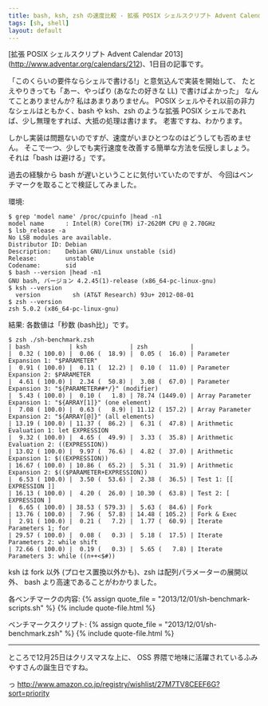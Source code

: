 ```yaml
---
title: bash, ksh, zsh の速度比較 - 拡張 POSIX シェルスクリプト Advent Calendar 2013
tags: [sh, shell]
layout: default
---
```


[拡張 POSIX シェルスクリプト Advent Calendar 2013]
(http://www.adventar.org/calendars/212)、1日目の記事です。

「このくらいの要件ならシェルで書ける!」と意気込んで実装を開始して、
たとえやりきっても「あー、やっぱり (あなたの好きな LL) で書けばよかった」
なんてことありませんか? 私はあまりありません。
POSIX シェルやそれ以前の非力なシェルはともかく、bash や ksh、zsh
のような拡張 POSIX シェルであれば、少し無理をすれば、大抵の処理は書けます。
老害ですね、わかります。

しかし実装は問題ないのですが、速度がいまひとつなのはどうしても否めません。
そこで一つ、少しでも実行速度を改善する簡単な方法を伝授しましょう。
それは「bash は避ける」です。

過去の経験から bash が遅いということに気付いていたのですが、
今回はベンチマークを取ることで検証してみました。

環境:

``` console
$ grep 'model name' /proc/cpuinfo |head -n1
model name      : Intel(R) Core(TM) i7-2620M CPU @ 2.70GHz
$ lsb_release -a
No LSB modules are available.
Distributor ID: Debian
Description:    Debian GNU/Linux unstable (sid)
Release:        unstable
Codename:       sid
$ bash --version |head -n1
GNU bash, バージョン 4.2.45(1)-release (x86_64-pc-linux-gnu)
$ ksh --version
  version         sh (AT&T Research) 93u+ 2012-08-01
$ zsh --version
zsh 5.0.2 (x86_64-pc-linux-gnu)
```

結果: 各数値は「秒数 (bash比)」です。

``` console
$ zsh ./sh-benchmark.zsh
| bash           | ksh            | zsh            |
|  0.32 ( 100.0) |  0.06 (  18.9) |  0.05 (  16.0) | Parameter Expansion 1: "$PARAMETER"
|  0.91 ( 100.0) |  0.11 (  12.2) |  0.10 (  11.0) | Parameter Expansion 2: $PARAMETER
|  4.61 ( 100.0) |  2.34 (  50.8) |  3.08 (  67.0) | Parameter Expansion 3: "${PARAMETER##*/}" (modifier)
|  5.43 ( 100.0) |  0.10 (   1.8) | 78.74 (1449.0) | Array Parameter Expansion 1: "${ARRAY[1]}" (one element)
|  7.08 ( 100.0) |  0.63 (   8.9) | 11.12 ( 157.2) | Array Parameter Expansion 2: "${ARRAY[@]}" (all elements)
| 13.19 ( 100.0) | 11.37 (  86.2) |  6.31 (  47.8) | Arithmetic Evaluation 1: let EXPRESSION
|  9.32 ( 100.0) |  4.65 (  49.9) |  3.33 (  35.8) | Arithmetic Evaluation 2: ((EXPRESSION))
| 13.02 ( 100.0) |  9.97 (  76.6) |  4.82 (  37.0) | Arithmetic Expansion 1: $((EXPRESSION))
| 16.67 ( 100.0) | 10.86 (  65.2) |  5.31 (  31.9) | Arithmetic Expansion 2: $(($PARAMETER+EXPRESSION))
|  6.53 ( 100.0) |  3.50 (  53.6) |  2.38 (  36.5) | Test 1: [[ EXPRESSION ]]
| 16.13 ( 100.0) |  4.20 (  26.0) | 10.30 (  63.8) | Test 2: [ EXPRESSION ]
|  6.65 ( 100.0) | 38.53 ( 579.3) |  5.63 (  84.6) | Fork
| 13.76 ( 100.0) |  7.96 (  57.8) | 14.48 ( 105.2) | Fork & Exec
|  2.91 ( 100.0) |  0.21 (   7.2) |  1.77 (  60.9) | Iterate Parameters 1; for
| 29.57 ( 100.0) |  0.08 (   0.3) |  5.18 (  17.5) | Iterate Parameters 2: while shift
| 72.66 ( 100.0) |  0.19 (   0.3) |  5.65 (   7.8) | Iterate Parameters 3: while ((n++<$#))
```

ksh は fork 以外 (プロセス置換以外かも)、zsh は配列パラメーターの展開以外、
bash より高速であることがわかりました。

各ベンチマークの内容: {% assign quote_file = "2013/12/01/sh-benchmark-scripts.sh" %}
{% include quote-file.html %}

ベンチマークスクリプト: {% assign quote_file = "2013/12/01/sh-benchmark.zsh" %}
{% include quote-file.html %}

* * *

ところで12月25日はクリスマスな上に、
OSS 界隈で地味に活躍されているふみやすさんの誕生日ですね。

っ http://www.amazon.co.jp/registry/wishlist/27M7TV8CEEF6G?sort=priority
